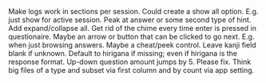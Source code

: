 Make logs work in sections per session. Could create a show all option. E.g. just show for active session.
Peak at answer or some second type of hint.
Add expand/collapse all.
Get rid of the chime every time enter is pressed in questionaire.
Maybe an arrow or button that can be clicked to go next. E.g. when just browsing answers.
Maybe a cheat/peek control.
Leave kanji field blank if unknown. Default to hirigana if missing; even if hirigana is the response format.
Up-down question amount jumps by 5. Please fix.
Think big files of a type and subset via first column and by count via app setting.
